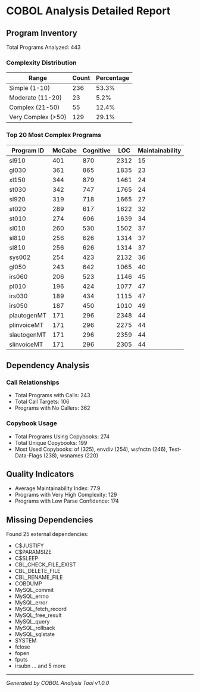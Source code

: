 # COBOL Analysis Detailed Report

## Program Inventory

Total Programs Analyzed: 443

### Complexity Distribution

| Range | Count | Percentage |
|-------|-------|------------|
| Simple (1-10) | 236 | 53.3% |
| Moderate (11-20) | 23 | 5.2% |
| Complex (21-50) | 55 | 12.4% |
| Very Complex (>50) | 129 | 29.1% |

### Top 20 Most Complex Programs

| Program ID | McCabe | Cognitive | LOC | Maintainability |
|-----------|--------|-----------|-----|-----------------|
| sl910 | 401 | 870 | 2312 | 15 |
| gl030 | 361 | 865 | 1835 | 23 |
| xl150 | 344 | 879 | 1461 | 24 |
| st030 | 342 | 747 | 1765 | 24 |
| sl920 | 319 | 718 | 1665 | 27 |
| st020 | 289 | 617 | 1622 | 32 |
| st010 | 274 | 606 | 1639 | 34 |
| sl010 | 260 | 530 | 1502 | 37 |
| sl810 | 256 | 626 | 1314 | 37 |
| sl810 | 256 | 626 | 1314 | 37 |
| sys002 | 254 | 423 | 2132 | 36 |
| gl050 | 243 | 642 | 1065 | 40 |
| irs060 | 206 | 523 | 1146 | 45 |
| pl010 | 196 | 424 | 1077 | 47 |
| irs030 | 189 | 434 | 1115 | 47 |
| irs050 | 187 | 450 | 1010 | 49 |
| plautogenMT | 171 | 296 | 2348 | 44 |
| plinvoiceMT | 171 | 296 | 2275 | 44 |
| slautogenMT | 171 | 296 | 2359 | 44 |
| slinvoiceMT | 171 | 296 | 2305 | 44 |

## Dependency Analysis

### Call Relationships

- Total Programs with Calls: 243
- Total Call Targets: 106
- Programs with No Callers: 362

### Copybook Usage

- Total Programs Using Copybooks: 274
- Total Unique Copybooks: 199
- Most Used Copybooks: of (325), envdiv (254), wsfnctn (246), Test-Data-Flags (238), wsnames (220)

## Quality Indicators

- Average Maintainability Index: 77.9
- Programs with Very High Complexity: 129
- Programs with Low Parse Confidence: 174

## Missing Dependencies

Found 25 external dependencies:

- C$JUSTIFY
- C$PARAMSIZE
- C$SLEEP
- CBL_CHECK_FILE_EXIST
- CBL_DELETE_FILE
- CBL_RENAME_FILE
- COBDUMP
- MySQL_commit
- MySQL_errno
- MySQL_error
- MySQL_fetch_record
- MySQL_free_result
- MySQL_query
- MySQL_rollback
- MySQL_sqlstate
- SYSTEM
- fclose
- fopen
- fputs
- irsubn
... and 5 more

---
*Generated by COBOL Analysis Tool v1.0.0*
